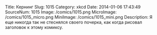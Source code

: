 Title: Кернинг 
Slug: 1015 
Category: xkcd 
Date: 2014-01-06 17:43:49 
SourceNum: 1015 
Image: /comics/1015.png 
MicroImage: /comics/1015_micro.png 
MiniImage: /comics/1015_mini.png 
Description: Я еще никогда так не стеснялся своего почерка, как когда рисовал заголовок к этому комиксу. 

